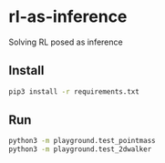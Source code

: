 # rl-as-inference
Solving RL posed as inference

## Install
```bash
pip3 install -r requirements.txt
```

## Run
```bash
python3 -m playground.test_pointmass
python3 -m playground.test_2dwalker
```
